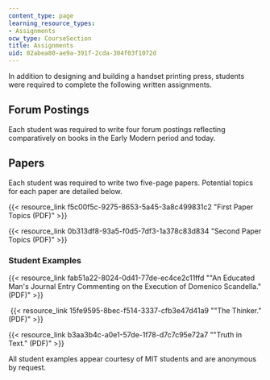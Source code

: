 ```yaml
---
content_type: page
learning_resource_types:
- Assignments
ocw_type: CourseSection
title: Assignments
uid: 82abea80-ae9a-391f-2cda-304f03f1072d
---
```


In addition to designing and building a handset printing press, students were required to complete the following written assignments.

Forum Postings
--------------

Each student was required to write four forum postings reflecting comparatively on books in the Early Modern period and today.

Papers
------

Each student was required to write two five-page papers. Potential topics for each paper are detailed below.

{{< resource_link f5c00f5c-9275-8653-5a45-3a8c499831c2 "First Paper Topics (PDF)" >}}

{{< resource_link 0b313df8-93a5-f0d5-7df3-1a378c83d834 "Second Paper Topics (PDF)" >}}

### Student Examples

{{< resource_link fab51a22-8024-0d41-77de-ec4ce2c11ffd "\"An Educated Man's Journal Entry Commenting on the Execution of Domenico Scandella.\" (PDF)" >}}

 {{< resource_link 15fe9595-8bec-f514-3337-cfb3e47d41a9 "\"The Thinker.\" (PDF)" >}}

{{< resource_link b3aa3b4c-a0e1-57de-1f78-d7c7c95e72a7 "\"Truth in Text.\" (PDF)" >}}

All student examples appear courtesy of MIT students and are anonymous by request.